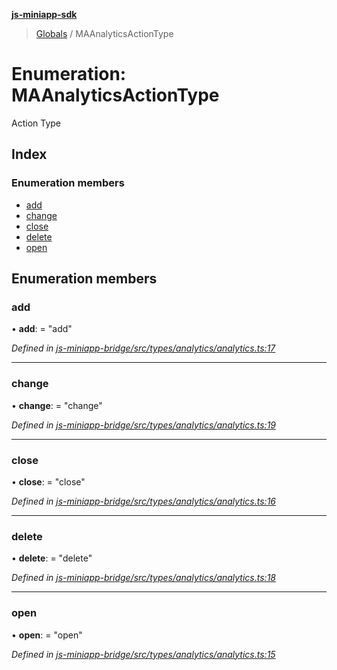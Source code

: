 **[js-miniapp-sdk](../README.md)**

> [Globals](../README.md) / MAAnalyticsActionType

# Enumeration: MAAnalyticsActionType

Action Type

## Index

### Enumeration members

* [add](maanalyticsactiontype.md#add)
* [change](maanalyticsactiontype.md#change)
* [close](maanalyticsactiontype.md#close)
* [delete](maanalyticsactiontype.md#delete)
* [open](maanalyticsactiontype.md#open)

## Enumeration members

### add

•  **add**:  = "add"

*Defined in [js-miniapp-bridge/src/types/analytics/analytics.ts:17](https://github.com/rakutentech/js-miniapp/blob/2f882c8/js-miniapp-bridge/src/types/analytics/analytics.ts#L17)*

___

### change

•  **change**:  = "change"

*Defined in [js-miniapp-bridge/src/types/analytics/analytics.ts:19](https://github.com/rakutentech/js-miniapp/blob/2f882c8/js-miniapp-bridge/src/types/analytics/analytics.ts#L19)*

___

### close

•  **close**:  = "close"

*Defined in [js-miniapp-bridge/src/types/analytics/analytics.ts:16](https://github.com/rakutentech/js-miniapp/blob/2f882c8/js-miniapp-bridge/src/types/analytics/analytics.ts#L16)*

___

### delete

•  **delete**:  = "delete"

*Defined in [js-miniapp-bridge/src/types/analytics/analytics.ts:18](https://github.com/rakutentech/js-miniapp/blob/2f882c8/js-miniapp-bridge/src/types/analytics/analytics.ts#L18)*

___

### open

•  **open**:  = "open"

*Defined in [js-miniapp-bridge/src/types/analytics/analytics.ts:15](https://github.com/rakutentech/js-miniapp/blob/2f882c8/js-miniapp-bridge/src/types/analytics/analytics.ts#L15)*
